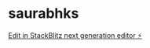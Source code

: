 # saurabhks

[Edit in StackBlitz next generation editor ⚡️](https://stackblitz.com/~/github.com/Rsaurabh15/saurabhks)